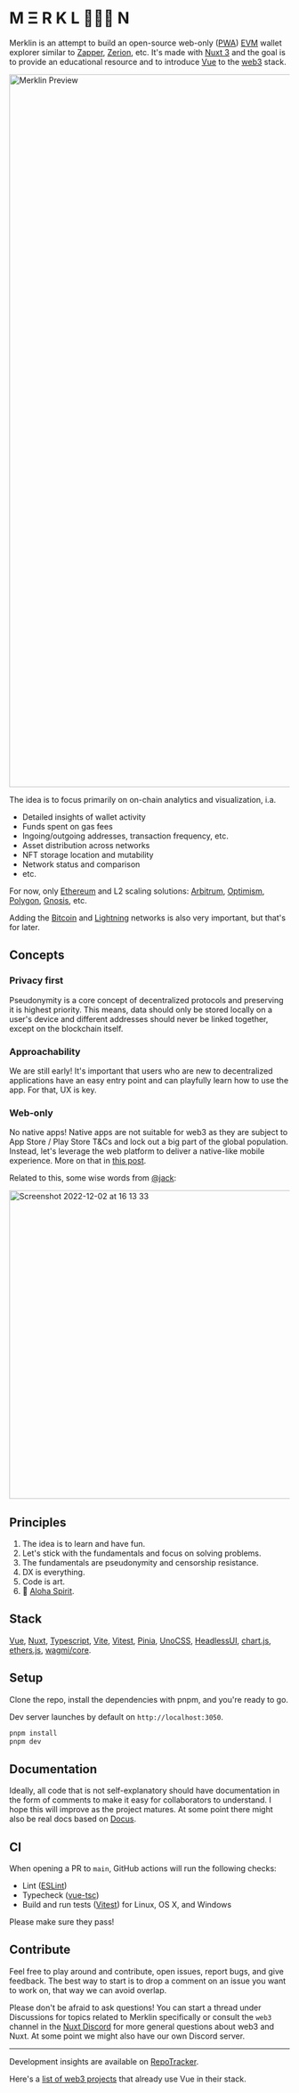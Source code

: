 # M Ξ R K L 🧙🏽‍♂️ N

Merklin is an attempt to build an open-source web-only ([PWA](https://web.dev/progressive-web-apps/)) [EVM](https://ethereum.org/en/developers/docs/evm) wallet explorer similar to [Zapper](https://zapper.fi/), [Zerion](https://app.zerion.io/), etc. It's made with [Nuxt 3](https://nuxt.com) and the goal is to provide an educational resource and to introduce [Vue](https://vuejs.org) to the [web3](https://ethereum.org/en/web3) stack.

<img width="1280" alt="Merklin Preview" src="https://user-images.githubusercontent.com/2703233/211625431-b588e175-72ab-406f-b6ec-6ad6414b2440.png">

The idea is to focus primarily on on-chain analytics and visualization, i.a.

- Detailed insights of wallet activity
- Funds spent on gas fees
- Ingoing/outgoing addresses, transaction frequency, etc.
- Asset distribution across networks
- NFT storage location and mutability
- Network status and comparison
- etc.

For now, only [Ethereum](https://ethereum.org) and L2 scaling solutions: [Arbitrum](https://arbitrum.io), [Optimism](https://www.optimism.io), [Polygon](https://polygon.technology), [Gnosis](https://www.gnosis.io),  etc.

Adding the [Bitcoin](https://bitcoin.org) and [Lightning](https://lightning.network) networks is also very important, but that's for later.

## Concepts

### Privacy first

Pseudonymity is a core concept of decentralized protocols and preserving it is highest priority. This means, data should only be stored locally on a user's device and different addresses should never be linked together, except on the blockchain itself.

### Approachability

We are still early! It's important that users who are new to decentralized applications have an easy entry point and can playfully learn how to use the app. For that, UX is key.

### Web-only

No native apps! Native apps are not suitable for web3 as they are subject to App Store / Play Store T&Cs and lock out a big part of the global population. Instead, let's leverage the web platform to deliver a native-like mobile experience. More on that in [this post](https://itnext.io/lets-build-a-native-like-web-app-nwa-22a553fee338).

Related to this, some wise words from [@jack](https://twitter.com/jack):

<img width="554" alt="Screenshot 2022-12-02 at 16 13 33" src="https://user-images.githubusercontent.com/2703233/205336586-2517bfd2-ead1-4ace-8091-4f988e9b2df3.png">

## Principles

1. The idea is to learn and have fun.
2. Let's stick with the fundamentals and focus on solving problems.
3. The fundamentals are pseudonymity and censorship resistance.
4. DX is everything.
5. Code is art.
6. 🌺 [Aloha Spirit](https://www.hawaii.edu/uhwo/clear/home/lawaloha.html).

## Stack

[Vue](https://vuejs.org), [Nuxt](https://nuxt.com), [Typescript](https://www.typescriptlang.org), [Vite](https://vitejs.dev), [Vitest](https://vitest.dev), [Pinia](https://pinia.vuejs.org), [UnoCSS](https://uno.antfu.me), [HeadlessUI](https://headlessui.com), [chart.js](https://chartjs.org), [ethers.js](https://ethers.io), [wagmi/core](https://wagmi.sh/core).

## Setup

Clone the repo, install the dependencies with pnpm, and you're ready to go.

Dev server launches by default on `http://localhost:3050`.

```bash
pnpm install
pnpm dev
```

## Documentation

Ideally, all code that is not self-explanatory should have documentation in the form of comments to make it easy for collaborators to understand. I hope this will improve as the project matures. At some point there might also be real docs based on [Docus](https://docus.dev).

## CI

When opening a PR to `main`, GitHub actions will run the following checks:

- Lint ([ESLint](https://eslint.org))
- Typecheck ([vue-tsc](https://www.npmjs.com/package/vue-tsc))
- Build and run tests ([Vitest](https://vitest.dev)) for Linux, OS X, and Windows

Please make sure they pass!

## Contribute

Feel free to play around and contribute, open issues, report bugs, and give feedback. The best way to start is to drop a comment on an issue you want to work on, that way we can avoid overlap.

Please don't be afraid to ask questions! You can start a thread under Discussions for topics related to Merklin specifically or consult the `web3` channel in the [Nuxt Discord](https://discord.com/invite/ps2h6QT) for more general questions about web3 and Nuxt. At some point we might also have our own Discord server.

---

Development insights are available on [RepoTracker](https://repo-tracker.com/r/gh/toniengelhardt/merklin).

Here's a [list of web3 projects](https://github.com/toniengelhardt/web3-vue-and-nuxt-projects) that already use Vue in their stack.
